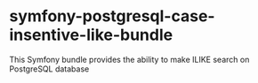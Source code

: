 # symfony-postgresql-case-insentive-like-bundle
This Symfony bundle provides the ability to make ILIKE search on PostgreSQL database
